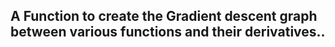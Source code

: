 ## A Function to create the Gradient descent graph between various functions and their derivatives..
